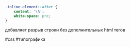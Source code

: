```css
.inline-element::after { 
	content: '\A';
	white-space: pre; 
}
```
добавляет разрыв строки без дополнительных html тегов

#css #типографика 